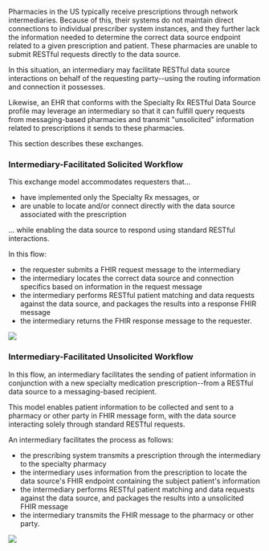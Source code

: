 Pharmacies in the US typically receive prescriptions through network intermediaries. Because of this, their systems do not maintain direct connections to individual prescriber system instances, and they further lack the information needed to determine the correct data source endpoint related to a given prescription and patient. These pharmacies are unable to submit RESTful requests directly to the data source.

In this situation, an intermediary may facilitate RESTful data source interactions on behalf of the requesting party--using the routing information and connection it possesses. 

Likewise, an EHR that conforms with the Specialty Rx RESTful Data Source profile may leverage an intermediary so that it can fulfill query requests from messaging-based pharmacies and transmit "unsolicited" information related to prescriptions it sends to these pharmacies.

This section describes these exchanges. 

<p></p>

### Intermediary-Facilitated Solicited Workflow

This exchange model accommodates requesters that... 

- have implemented only the Specialty Rx messages, or
- are unable to locate and/or connect directly with the data source associated with the prescription

... while enabling the data source to respond using standard RESTful interactions.

In this flow: 

- the requester submits a FHIR request message to the intermediary
- the intermediary locates the correct data source and connection specifics based on information in the request message
- the intermediary performs RESTful patient matching and data requests against the data source, and packages the results into a response FHIR message
- the intermediary returns the FHIR response message to the requester.

<p></p>

<div><p>
  <img src="high-level-exchange-flow-solicited-facilitated-rest.png" style="float:none"> 
    </p>
</div>

<p></p>

### Intermediary-Facilitated Unsolicited Workflow

In this flow, an intermediary facilitates the sending of patient information in conjunction with a new specialty medication prescription--from a RESTful data source to a messaging-based recipient.

This model enables patient information to be collected and sent to a pharmacy or other party in FHIR message form, with the data source interacting solely through standard RESTful requests.

An intermediary facilitates the process as follows: 

- the prescribing system transmits a prescription through the intermediary to the specialty pharmacy
- the intermediary uses information from the prescription to locate the data source's FHIR endpoint containing the subject patient's information
- the intermediary performs RESTful patient matching and data requests against the data source, and packages the results into a unsolicited FHIR message
- the intermediary transmits the FHIR message to the pharmacy or other party.

<p></p>

<div><p>
  <img src="high-level-exchange-flow-unsolicited-facilitated-rest.png" style="float:none"> 
    </p>
</div>
<br>